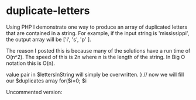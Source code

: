 duplicate-letters
=================

Using PHP I demonstrate one way to produce an array of duplicated letters that are contained in a string. For example, if the input string is 'mississippi', the output array will be ['i', 's', 'p' ].

The reason I posted this is because many of the solutions have a run time of O(n^2).
The speed of this is 2n where n is the length of the string. In Big O notation this is O(n). 


<?php 

	function findDuplicates($string)
	{
		if(strlen($string) == 0) break;
		// prepare 2 arrays (they will be associative arrays)
		$lettersInString = []; // an  array that will contain unique letters of the string i.e. if the string is 'doggy', the array will be ['d', 'o', 'g', 'y'] 
		$duplicates = []; // this will be our answer, which is an array that contains all the duplicated letters

		// we will fill the $lettersInString array
		for($i=0; $i<strlen($string); $i++)
		{ // loop through each letter of the string and set it as a key in the associative array $lettersInString
			$letter = $string[$i];
			$lettersInString[$letter] = 0; // the value 0 represents how many times a letter has been found. So far we haven't started searching, we will do this in the next for loop. If the letter appears multiple times in the string, the key=>value pair in $lettersInString will simply be overwritten. 
		}

		// now we will fill our $duplicates array
		for($i=0; $i<strlen($string); $i++)
		{// for each letter we find in the string, we will increment that key's value in the $lettersInString associative array
			$letter = $string[$i];
			$lettersInString[$letter]++;

			// if a letter in $lettersInString has been incremented twice that means it was found 2 times and therefore that letter belongs in the duplicate array
			if($lettersInString[$letter] == 2) $duplicates[] = $letter;
		}
		return $duplicates;
	}

	$string = 'mississippi';
	var_dump(findDuplicates($string));

?>

Uncommented version: 

<?php 

	function findDuplicates($string)
	{
		if(strlen($string) == 0) break;
		
		$lettersInString = []; 
		$duplicates = []; 
		
		for($i=0; $i<strlen($string); $i++)
		{ 
			$letter = $string[$i];
			$lettersInString[$letter] = 0; 
		}

		for($i=0; $i<strlen($string); $i++)
		{
			$letter = $string[$i];
			$lettersInString[$letter]++;

			if($lettersInString[$letter] == 2) $duplicates[] = $letter;
		}
		return $duplicates;
	}

	$string = 'mississippi';
	var_dump(findDuplicates($string));
	
?>
